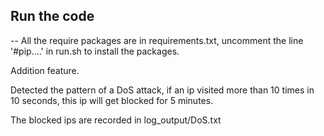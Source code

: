 ## Run the code
--
All the require packages are in requirements.txt, uncomment the line '#pip....' in run.sh to install the packages.

Addition feature.

Detected the pattern of a DoS attack, if an ip visited more than 10 times in 10 seconds, this ip will get blocked for
 5 minutes.

 The blocked ips are recorded in log_output/DoS.txt